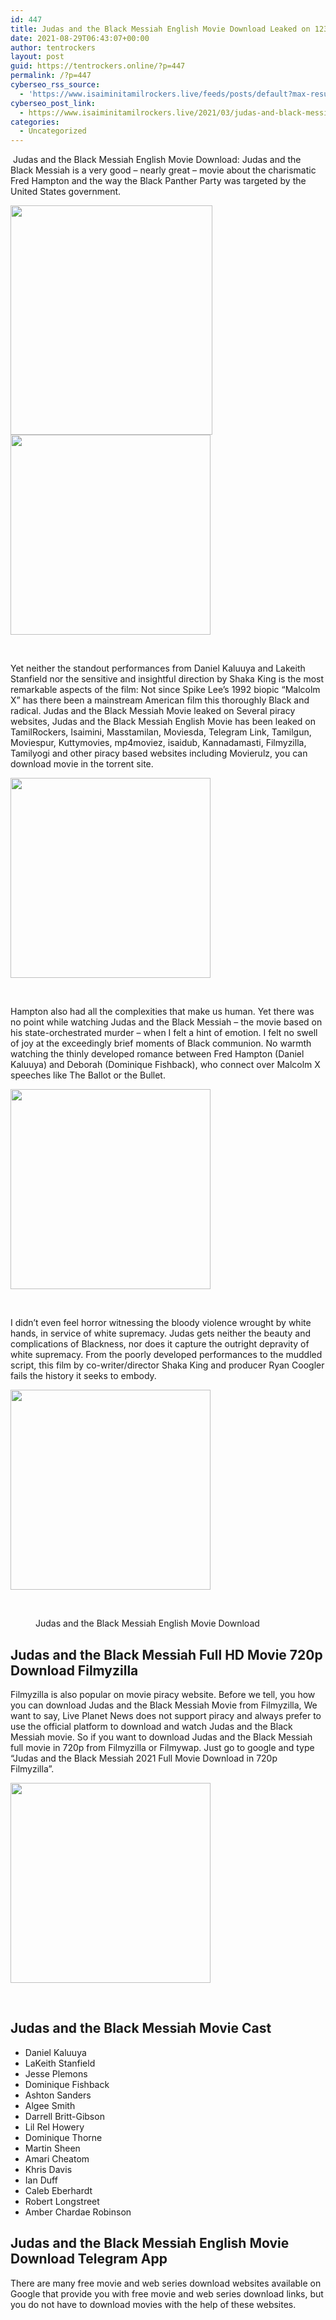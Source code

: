 ```yaml
---
id: 447
title: Judas and the Black Messiah English Movie Download Leaked on 123movies and Torrent site – 2021
date: 2021-08-29T06:43:07+00:00
author: tentrockers
layout: post
guid: https://tentrockers.online/?p=447
permalink: /?p=447
cyberseo_rss_source:
  - 'https://www.isaiminitamilrockers.live/feeds/posts/default?max-results=150&start-index=151'
cyberseo_post_link:
  - https://www.isaiminitamilrockers.live/2021/03/judas-and-black-messiah-english-movie.html
categories:
  - Uncategorized
---
```

<meta content="&nbsp; Judas and the Black Messiah English Movie Download : Judas and the Black Messiah is a very good – nearly great – movie about the charismat..." name="twitter:description" />

  


<center>
</center>

&nbsp;<span>Judas and the Black Messiah English Movie Download</span><span>: Judas and the Black Messiah is a very good – nearly great – movie about the charismatic Fred Hampton and the way the Black Panther Party was targeted by the United States government.&nbsp;</span><ins data-width="0" data-height="0" class="k677d6df15b" data-domain="//aaaaaco.com" data-affquery="/81dee8bcaf/677d6df15b/?placementName=default"></ins>

<div class="separator">
  <a href="https://1.bp.blogspot.com/-qGWizArk4BY/YEWMVe13vBI/AAAAAAAAAec/EoE3P_oGZsUxRjd7TsGhlRhMq43DxsSpQCLcBGAsYHQ/s1436/Judas-and-the-Black-Messiah-full-movie-download.jpg" imageanchor="1"><img loading="lazy" border="0" data-original-height="1436" data-original-width="910" height="367" src="https://1.bp.blogspot.com/-qGWizArk4BY/YEWMVe13vBI/AAAAAAAAAec/EoE3P_oGZsUxRjd7TsGhlRhMq43DxsSpQCLcBGAsYHQ/w323-h367/Judas-and-the-Black-Messiah-full-movie-download.jpg" width="323" /></a>
</div>



<div class="separator">
  <a href="https://1.bp.blogspot.com/-gsaq6Yu0-CY/YEWMfVhD37I/AAAAAAAAAeg/MTTPozkxGJM1HfJ769llD-J1boQfmzQjgCLcBGAsYHQ/s800/unnamed.gif" imageanchor="1"><img border="0" data-original-height="166" data-original-width="800" src="https://1.bp.blogspot.com/-gsaq6Yu0-CY/YEWMfVhD37I/AAAAAAAAAeg/MTTPozkxGJM1HfJ769llD-J1boQfmzQjgCLcBGAsYHQ/s320/unnamed.gif" width="320" /></a>
</div>

<span><br /></span><ins data-width="0" data-height="0" class="k677d6df15b" data-domain="//aaaaaco.com" data-affquery="/81dee8bcaf/677d6df15b/?placementName=default"></ins><ins data-width="0" data-height="0" class="k677d6df15b" data-domain="//aaaaaco.com" data-affquery="/81dee8bcaf/677d6df15b/?placementName=default"></ins>

<span>Yet neither the standout performances from Daniel Kaluuya and Lakeith Stanfield nor the sensitive and insightful direction by Shaka King is the most remarkable aspects of the film: Not since Spike Lee’s 1992 biopic “Malcolm X” has there been a mainstream American film this thoroughly Black and radical. Judas and the Black Messiah Movie leaked on Several piracy websites, Judas and the Black Messiah English Movie has been leaked on TamilRockers, Isaimini, Masstamilan, Moviesda, Telegram Link, Tamilgun, Moviespur, Kuttymovies, mp4moviez,</span><span>&nbsp;isaidub, Kannadamasti, Filmyzilla, Tamilyogi and other piracy based websites including Movierulz, you can download movie in the torrent site.</span><ins data-width="0" data-height="0" class="k677d6df15b" data-domain="//aaaaaco.com" data-affquery="/81dee8bcaf/677d6df15b/?placementName=default"></ins>

<div class="separator">
  <a href="https://aaaaaco.com/d4c26a5800/2595f54e70/?placementName=default" imageanchor="1" target="_blank" rel="noopener"><img border="0" data-original-height="166" data-original-width="800" src="https://1.bp.blogspot.com/-ZSRzsm0LBmI/YEWMjb8BmtI/AAAAAAAAAek/Tcry-0aYd3Yk4I4zmBLy6NQSvpb6-GZZACLcBGAsYHQ/s320/unnamed.gif" width="320" /></a>
</div>

<span><br /></span><ins data-width="0" data-height="0" class="k677d6df15b" data-domain="//aaaaaco.com" data-affquery="/81dee8bcaf/677d6df15b/?placementName=default"></ins><ins data-width="0" data-height="0" class="k677d6df15b" data-domain="//aaaaaco.com" data-affquery="/81dee8bcaf/677d6df15b/?placementName=default"></ins>

<span>Hampton also had all the complexities that make us human. Yet there was no point while watching Judas and the Black Messiah – the movie based on his state-orchestrated murder – when I felt a hint of emotion. I felt no swell of joy at the exceedingly brief moments of Black communion. No warmth watching the thinly developed romance between Fred Hampton (Daniel Kaluuya) and Deborah (Dominique Fishback), who connect over Malcolm X speeches like The Ballot or the Bullet.&nbsp;</span><ins data-width="0" data-height="0" class="k677d6df15b" data-domain="//aaaaaco.com" data-affquery="/81dee8bcaf/677d6df15b/?placementName=default"></ins>

<ins data-width="0" data-height="0" class="k677d6df15b" data-domain="//aaaaaco.com" data-affquery="/81dee8bcaf/677d6df15b/?placementName=default"></ins>

<div class="separator">
  <a href="https://aaaaaco.com/d4c26a5800/2595f54e70/?placementName=default" imageanchor="1" target="_blank" rel="noopener"><img border="0" data-original-height="166" data-original-width="800" src="https://1.bp.blogspot.com/-gJBnge0asw8/YEWMn7ClavI/AAAAAAAAAeo/tql48vhGgGg2f7y_VqTu-zzdoauuJTKcQCLcBGAsYHQ/s320/unnamed.gif" width="320" /></a>
</div>

<span><br /></span>

<span>I didn’t even feel horror witnessing the bloody violence wrought by white hands, in service of white supremacy. Judas gets neither the beauty and complications of Blackness, nor does it capture the outright depravity of white supremacy. From the poorly developed performances to the muddled script, this film by co-writer/director Shaka King and producer Ryan Coogler fails the history it seeks to embody.</span>

<div class="separator">
  <a href="https://aaaaaco.com/d4c26a5800/2595f54e70/?placementName=default" imageanchor="1" target="_blank" rel="noopener"><img border="0" data-original-height="166" data-original-width="800" src="https://1.bp.blogspot.com/-uvjzoOUK_IM/YEWMtRA01-I/AAAAAAAAAes/OPdPTwAORO0ZFY5nyeWhjRX6AsbAscMtQCLcBGAsYHQ/s320/unnamed.gif" width="320" /></a>
</div>

<span><br /></span><ins data-width="0" data-height="0" class="k677d6df15b" data-domain="//aaaaaco.com" data-affquery="/81dee8bcaf/677d6df15b/?placementName=default"></ins><figure class="wp-block-image size-large">

<span><figcaption>Judas and the Black Messiah English Movie Download</figcaption></span></figure> 

## <span><span class="ez-toc-section" id="Judas_and_the_Black_Messiah_Full_HD_Movie_720p_Download_Filmyzilla"></span><span class="ez-toc-section" id="Judas_and_the_Black_Messiah_Full_HD_Movie_720p_Download_Filmyzilla">Judas and the Black Messiah Full HD Movie 720p Download Filmyzilla<span class="ez-toc-section-end"><span class="ez-toc-section-end"></span></span></span></span>

<ins data-width="0" data-height="0" class="k677d6df15b" data-domain="//aaaaaco.com" data-affquery="/81dee8bcaf/677d6df15b/?placementName=default"></ins>

<span>Filmyzilla is also popular on movie piracy website. Before we tell, you how you can download Judas and the Black Messiah Movie from Filmyzilla, We want to say, Live Planet News does not support piracy and always prefer to use the official platform to download and watch Judas and the Black Messiah movie. So if you want to download Judas and the Black Messiah full movie in 720p from Filmyzilla or Filmywap. Just go to google and type “Judas and the Black Messiah 2021 Full Movie Download in 720p Filmyzilla”.&nbsp;</span>

<div class="separator">
  <a href="https://aaaaaco.com/d4c26a5800/2595f54e70/?placementName=default" imageanchor="1" target="_blank" rel="noopener"><img border="0" data-original-height="166" data-original-width="800" src="https://1.bp.blogspot.com/-4179BqZBSjc/YEWMyg-Cq3I/AAAAAAAAAew/6B2v6rivOM8v6B-t0dBlt0n-oM6L9FsnQCLcBGAsYHQ/s320/unnamed.gif" width="320" /></a>
</div>

<span><br /></span>

## <span><span class="ez-toc-section" id="Judas_and_the_Black_Messiah_Movie_Cast">Judas and the Black Messiah Movie Cast<span class="ez-toc-section-end"><span class="ez-toc-section-end"></span></span></span></span>

  * <span>Daniel Kaluuya</span>
  * <span>LaKeith Stanfield</span>
  * <span>Jesse Plemons</span>
  * <span>Dominique Fishback</span>
  * <span>Ashton Sanders</span>
  * <span>Algee Smith</span>
  * <span>Darrell Britt-Gibson</span>
  * <span>Lil Rel Howery</span>
  * <span>Dominique Thorne</span>
  * <span>Martin Sheen</span>
  * <span>Amari Cheatom</span>
  * <span>Khris Davis</span>
  * <span>Ian Duff</span>
  * <span>Caleb Eberhardt</span>
  * <span>Robert Longstreet</span>
  * <span>Amber Chardae Robinson</span>

## <span><span class="ez-toc-section" id="Judas_and_the_Black_Messiah_English_Movie_Download_Telegram_App"></span><span class="ez-toc-section" id="Judas_and_the_Black_Messiah_English_Movie_Download_Telegram_App">Judas and the Black Messiah English Movie Download Telegram App<span class="ez-toc-section-end"><span class="ez-toc-section-end"></span></span></span></span>

<span>There are many free movie and web series download websites available on Google that provide you with free movie and web series download links, but you do not have to download movies with the help of these websites.</span><ins data-width="0" data-height="0" class="k677d6df15b" data-domain="//aaaaaco.com" data-affquery="/81dee8bcaf/677d6df15b/?placementName=default"></ins>

<center>
</center>
